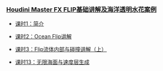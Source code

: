 
### [Houdini Master FX FLIP基础讲解及海洋透明水花案例](https://www.yiihuu.com/v_130452.html)

* [课时1：简介](https://vod1.yiihuu.com/vod/video_mp4/6596/584c20f7509a26be9796a85d83ac179b-sd-130452.mp4?pid=1573109312283X1914399)

* [课时2：Ocean Flip讲解](https://vod1.yiihuu.com/vod/video_mp4/6596/f67be069d8c823063664501d99b3b55e-sd-130456.mp4?pid=1573109485330X1765223)

* [课时3：Flip流体内部与碰撞讲解（上）](https://vod1.yiihuu.com/vod/video_mp4/6596/d5408b569a4327efac2999302d4ba3b2-sd-130458.mp4?pid=1573108935150X1735387)

* [课时13：无限海面与速度层生成](blob:https://www.yiihuu.com/25039ee4-683d-4f46-87dc-4b8e1bbd8e5b)
